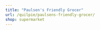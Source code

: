 ```yaml
---
title: "Paulsen's Friendly Grocer"
url: /quilpie/paulsens-friendly-grocer/
shop: supermarket
---
```

